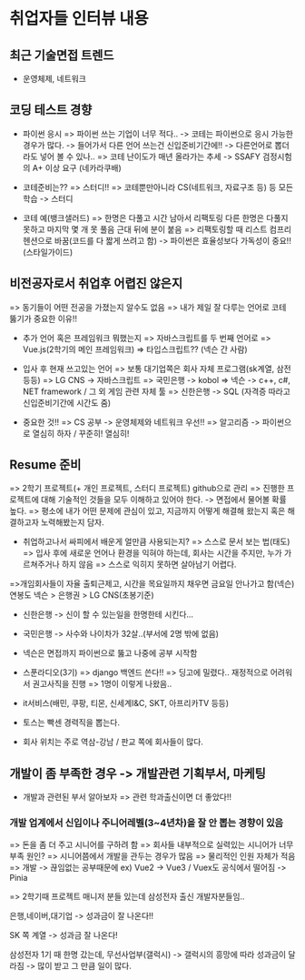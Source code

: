 # 취업자들 인터뷰 내용

## 최근 기술면접 트렌드
* 운영체제, 네트워크

## 코딩 테스트 경향
* 파이썬 응시
  => 파이썬 쓰는 기업이 너무 적다.. -> 코테는 파이썬으로 응시 가능한 경우가 많다. -> 들어가서 다른 언어 쓰는건 신입준비기간에!! -> 다른언어로 뽑더라도 넣어 볼 수 있나..
  => 코테 난이도가 매년 올라가는 추세 -> SSAFY 검정시험의 A+ 이상 요구 (네카라쿠배)

* 코테준비는??
  => 스터디!!
  => 코테뿐만아니라 CS(네트워크, 자료구조 등) 등 모든 학습 -> 스터디

* 코테 예(뱅크샐러드)
  => 한명은 다풀고 시간 남아서 리팩토링 다른 한명은 다풀지 못하고 마지막 몇 개 못 풀음 근대 뒤에 분이 붙음
  => 리팩토링할 때 리스트 컴프리헨션으로 바꿈(코드를 다 짧게 쓰려고 함) -> 파이썬은 효율성보다 가독성이 중요!!(스타일가이드)

## 비전공자로서 취업후 어렵진 않은지
=> 동기들이 어떤 전공을 가졌는지 알수도 없음
=> 내가 제일 잘 다루는 언어로 코테 뚫기가 중요한 이유!!

* 추가 언어 혹은 프레임워크 뭐했는지
  => 자바스크립트를 두 번째 언어로
  => Vue.js(2학기의 메인 프레임워크)
  => 타입스크립트?? (넥슨 간 사람)

* 입사 후 현재 쓰고있는 언어
  => 보통 대기업쪽은 회사 자체 프로그램(sk계열, 삼전 등등)
  => LG CNS -> 자바스크립트
  => 국민은행 -> kobol
  => 넥슨 -> c++, c#, NET  framework / 그 외 게임 관련 자체 툴
  => 신한은행 -> SQL (자격증 따라고 신입준비기간에 시간도 줌)

* 중요한 것!!
  => CS 공부
     -> 운영체제와 네트워크 우선!!
  => 알고리즘
     -> 파이썬으로 열심히 하자 / 꾸준히! 열심히!

## Resume 준비
=> 2학기 프로젝트(+ 개인 프로젝트, 스터디 프로젝트) github으로 관리
=> 진행한 프로젝트에 대해 기술적인 것들을 모두 이해하고 있어야 한다.
   -> 면접에서 물어볼 확률 높다.
=> 평소에 내가 어떤 문제에 관심이 있고, 지금까지 어떻게 해결해 왔는지 혹은 해결하고자 노력해봤는지 담자.

* 취업하고나서 싸피에서 배운게 얼만큼 사용되는지?
  => 스스로 문서 보는 법(태도)
  => 입사 후에 새로운 언어나 환경을 익혀야 하는데, 회사는 시간을 주지만, 누가 가르쳐주거나 하지 않음
  => 스스로 익히지 못하면 살아남기 어렵다.

=>개임회사들이 자율 출퇴근제고, 시간을 목요일까지 채우면 금요일 안나가고 함(넥슨) 연봉도 넥슨 > 은행권 > LG CNS(초봉기준)

* 신한은행 -> 신이 할 수 있는일을 한명한테 시킨다...

* 국민은행 -> 사수와 나이차가 32살..(부서에 2명 밖에 없음)

* 넥슨은 면접까지 파이썬으로 뚫고 나중에 공부 시작함

* 스푼라디오(3기)
  => django 백엔드 쓴다!!
  => 딩고에 밀렸다.. 재정적으로 어려워서 권고사직을 진행
  => 1명이 이렇게 나왔음..

* it서비스(배민, 쿠팡, 티몬, 신세계I&C, SKT, 아프리카TV 등등)
* 토스는 빡센 경력직을 뽑는다.

* 회사 위치는 주로 역삼-강남 / 판교 쪽에 회사들이 많다.

## 개발이 좀 부족한 경우 -> 개발관련 기획부서, 마케팅
*  개발과 관련된 부서 알아보자 => 관련 학과출신이면 더 좋았다!!



### 개발 업계에서 신입이나 주니어레벨(3~4년차)을 잘 안 뽑는 경향이 있음
=> 돈을 좀 더 주고 시니어를 구하려 함
=> 회사들 내부적으로 실력있는 시니어가 너무 부족
원인?
=> 시니어쯤에서 개발을 관두는 경우가 많음
=> 물리적인 인원 자체가 적음
=> 개발 -> 끊임없는 공부때문에
ex) Vue2 -> Vue3 / Vuex도 공식에서 떨어짐 -> Pinia

=> 2학기때 프로젝트 매니저 분들 있는데 삼성전자 출신 개발자분들임..



은행,네이버,대기업 -> 성과금이 잘 나온다!!

SK 쪽 계열 -> 성과금 잘 나온다!

삼성전자 1기 때 한명 갔는데, 무선사업부(갤럭시) -> 갤럭시의 흥망에 따라 성과금이 달라짐 -> 많이 받고 그 만큼 일이 많다.